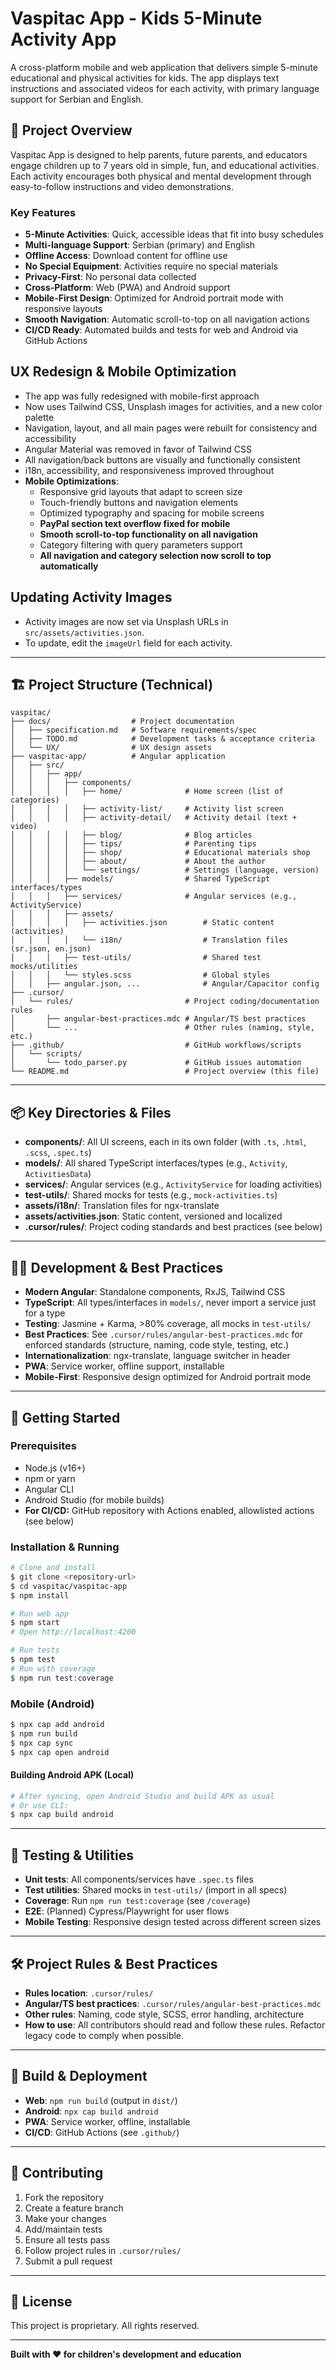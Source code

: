 # Vaspitac App - Kids 5-Minute Activity App

A cross-platform mobile and web application that delivers simple 5-minute educational and physical activities for kids. The app displays text instructions and associated videos for each activity, with primary language support for Serbian and English.

## 🎯 Project Overview

Vaspitac App is designed to help parents, future parents, and educators engage children up to 7 years old in simple, fun, and educational activities. Each activity encourages both physical and mental development through easy-to-follow instructions and video demonstrations.

### Key Features

- **5-Minute Activities**: Quick, accessible ideas that fit into busy schedules
- **Multi-language Support**: Serbian (primary) and English
- **Offline Access**: Download content for offline use
- **No Special Equipment**: Activities require no special materials
- **Privacy-First**: No personal data collected
- **Cross-Platform**: Web (PWA) and Android support
- **Mobile-First Design**: Optimized for Android portrait mode with responsive layouts
- **Smooth Navigation**: Automatic scroll-to-top on all navigation actions
- **CI/CD Ready**: Automated builds and tests for web and Android via GitHub Actions

## UX Redesign & Mobile Optimization
- The app was fully redesigned with mobile-first approach
- Now uses Tailwind CSS, Unsplash images for activities, and a new color palette
- Navigation, layout, and all main pages were rebuilt for consistency and accessibility
- Angular Material was removed in favor of Tailwind CSS
- All navigation/back buttons are visually and functionally consistent
- i18n, accessibility, and responsiveness improved throughout
- **Mobile Optimizations**:
  - Responsive grid layouts that adapt to screen size
  - Touch-friendly buttons and navigation elements
  - Optimized typography and spacing for mobile screens
  - **PayPal section text overflow fixed for mobile**
  - **Smooth scroll-to-top functionality on all navigation**
  - Category filtering with query parameters support
  - **All navigation and category selection now scroll to top automatically**

## Updating Activity Images
- Activity images are now set via Unsplash URLs in `src/assets/activities.json`.
- To update, edit the `imageUrl` field for each activity.

---

## 🏗️ Project Structure (Technical)

```
vaspitac/
├── docs/                  # Project documentation
│   ├── specification.md   # Software requirements/spec
│   ├── TODO.md            # Development tasks & acceptance criteria
│   └── UX/                # UX design assets
├── vaspitac-app/          # Angular application
│   ├── src/
│   │   ├── app/
│   │   │   ├── components/
│   │   │   │   ├── home/              # Home screen (list of categories)
│   │   │   │   ├── activity-list/     # Activity list screen
│   │   │   │   ├── activity-detail/   # Activity detail (text + video)
│   │   │   │   ├── blog/              # Blog articles
│   │   │   │   ├── tips/              # Parenting tips
│   │   │   │   ├── shop/              # Educational materials shop
│   │   │   │   ├── about/             # About the author
│   │   │   │   └── settings/          # Settings (language, version)
│   │   │   ├── models/                # Shared TypeScript interfaces/types
│   │   │   ├── services/              # Angular services (e.g., ActivityService)
│   │   │   ├── assets/
│   │   │   │   ├── activities.json        # Static content (activities)
│   │   │   │   └── i18n/                  # Translation files (sr.json, en.json)
│   │   │   ├── test-utils/                # Shared test mocks/utilities
│   │   │   └── styles.scss                # Global styles
│   │   ├── angular.json, ...              # Angular/Capacitor config
├── .cursor/
│   └── rules/                         # Project coding/documentation rules
│       ├── angular-best-practices.mdc # Angular/TS best practices
│       └── ...                        # Other rules (naming, style, etc.)
├── .github/                           # GitHub workflows/scripts
│   └── scripts/
│       └── todo_parser.py             # GitHub issues automation
└── README.md                          # Project overview (this file)
```

---

## 📦 Key Directories & Files

- **components/**: All UI screens, each in its own folder (with `.ts`, `.html`, `.scss`, `.spec.ts`)
- **models/**: All shared TypeScript interfaces/types (e.g., `Activity`, `ActivitiesData`)
- **services/**: Angular services (e.g., `ActivityService` for loading activities)
- **test-utils/**: Shared mocks for tests (e.g., `mock-activities.ts`)
- **assets/i18n/**: Translation files for ngx-translate
- **assets/activities.json**: Static content, versioned and localized
- **.cursor/rules/**: Project coding standards and best practices (see below)

---

## 🧑‍💻 Development & Best Practices

- **Modern Angular**: Standalone components, RxJS, Tailwind CSS
- **TypeScript**: All types/interfaces in `models/`, never import a service just for a type
- **Testing**: Jasmine + Karma, >80% coverage, all mocks in `test-utils/`
- **Best Practices**: See `.cursor/rules/angular-best-practices.mdc` for enforced standards (structure, naming, code style, testing, etc.)
- **Internationalization**: ngx-translate, language switcher in header
- **PWA**: Service worker, offline support, installable
- **Mobile-First**: Responsive design optimized for Android portrait mode

---

## 🚀 Getting Started

### Prerequisites
- Node.js (v16+)
- npm or yarn
- Angular CLI
- Android Studio (for mobile builds)
- **For CI/CD:** GitHub repository with Actions enabled, allowlisted actions (see below)

### Installation & Running
```bash
# Clone and install
$ git clone <repository-url>
$ cd vaspitac/vaspitac-app
$ npm install

# Run web app
$ npm start
# Open http://localhost:4200

# Run tests
$ npm test
# Run with coverage
$ npm run test:coverage
```

### Mobile (Android)
```bash
$ npx cap add android
$ npm run build
$ npx cap sync
$ npx cap open android
```

#### Building Android APK (Local)
```bash
# After syncing, open Android Studio and build APK as usual
# Or use CLI:
$ npx cap build android
```
---

## 🧪 Testing & Utilities
- **Unit tests**: All components/services have `.spec.ts` files
- **Test utilities**: Shared mocks in `test-utils/` (import in all specs)
- **Coverage**: Run `npm run test:coverage` (see `/coverage`)
- **E2E**: (Planned) Cypress/Playwright for user flows
- **Mobile Testing**: Responsive design tested across different screen sizes

---

## 🛠️ Project Rules & Best Practices
- **Rules location**: `.cursor/rules/`
- **Angular/TS best practices**: `.cursor/rules/angular-best-practices.mdc`
- **Other rules**: Naming, code style, SCSS, error handling, architecture
- **How to use**: All contributors should read and follow these rules. Refactor legacy code to comply when possible.

---

## 📱 Build & Deployment
- **Web**: `npm run build` (output in `dist/`)
- **Android**: `npx cap build android`
- **PWA**: Service worker, offline, installable
- **CI/CD**: GitHub Actions (see `.github/`)

---

## 🤝 Contributing
1. Fork the repository
2. Create a feature branch
3. Make your changes
4. Add/maintain tests
5. Ensure all tests pass
6. Follow project rules in `.cursor/rules/`
7. Submit a pull request

---

## 📄 License
This project is proprietary. All rights reserved.

---

**Built with ❤️ for children's development and education** 